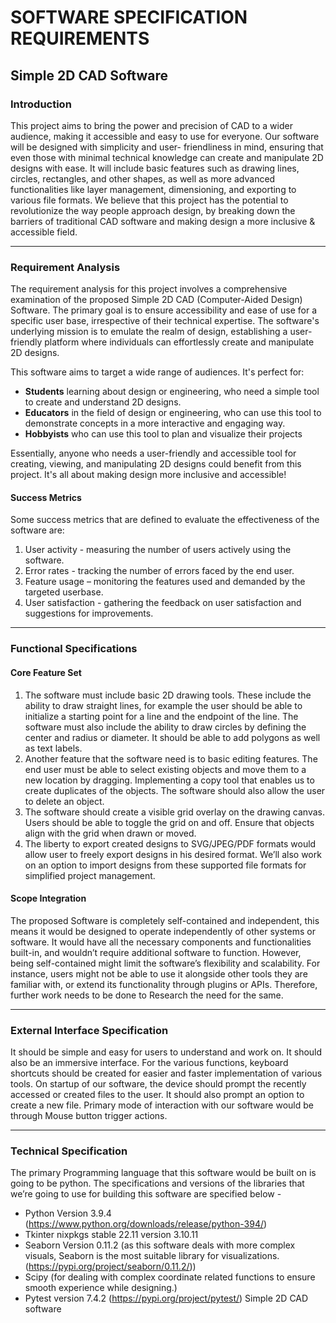 ﻿# SOFTWARE SPECIFICATION REQUIREMENTS 

## Simple 2D CAD Software 

### Introduction 

This project aims to bring the power and precision of CAD to a wider audience, making it accessible and easy to use for everyone. Our software will be designed with simplicity and user- friendliness in mind, ensuring that even those with minimal technical knowledge can create and manipulate 2D designs with ease. It will include basic features such as drawing lines, circles, rectangles, and other shapes, as well as more advanced functionalities like layer management, dimensioning, and exporting to various file formats. We believe that this project has the potential to revolutionize the way people approach design, by breaking down the barriers of traditional CAD software and making design a more inclusive & accessible field.  

---

### Requirement Analysis  

The requirement analysis for this project involves a comprehensive examination of the proposed Simple 2D CAD (Computer-Aided Design) Software. The primary goal is to ensure accessibility and ease of use for a specific user base, irrespective of their technical expertise. The software's underlying mission is to emulate the realm of design, establishing a user-friendly platform where individuals can effortlessly create and manipulate 2D designs. 

This software aims to target a wide range of audiences. It's perfect for: 

- **Students** learning about design or engineering, who need a simple tool to create and understand 2D designs. 
- **Educators**  in the field of design or engineering, who can use this tool to demonstrate concepts in a more interactive and engaging way. 
- **Hobbyists** who can use this tool to plan and visualize their projects 

Essentially, anyone who needs a user-friendly and accessible tool for creating, viewing, and manipulating  2D  designs  could  benefit from this project.  It's all  about making  design more inclusive and accessible!  

#### Success Metrics 

Some success metrics that are defined to evaluate the effectiveness of the software are: 

1. User activity - measuring the number of users actively using the software. 
1. Error rates - tracking the number of errors faced by the end user. 
1. Feature usage – monitoring the features used and demanded by the targeted userbase. 
1. User satisfaction - gathering the feedback on user satisfaction and suggestions for improvements. 

---

### Functional Specifications 

#### Core Feature Set

1. The software must include basic 2D drawing tools. These include the ability to draw straight lines, for example the user should be able to initialize a starting point for a line and the endpoint of the line. The software must also include the ability to draw circles by defining the center and radius or diameter. It should be able to add polygons as well as text labels.  
1. Another feature that the software need is to basic editing features. The end user must be able to select existing objects and move them to a new location by dragging. Implementing a copy tool that enables us to create duplicates of the objects. The software should also allow the user to delete an object. 
1. The software should create a visible grid overlay on the drawing canvas. Users should be able to toggle the grid on and off. Ensure that objects align with the grid when drawn or moved. 
1. The liberty to export created designs to SVG/JPEG/PDF formats would allow user to freely export designs in his desired format. We’ll also work on an option to import designs from these supported file formats for simplified project management. 

#### Scope Integration 

The proposed Software is completely self-contained and independent, this means it would be designed to operate independently of other systems or software. It would have all the necessary components and functionalities built-in, and wouldn’t require additional software to function. However, being self-contained might limit the software’s flexibility and scalability. For instance, users might not be able to use it alongside other tools they are familiar with, or extend its functionality through plugins or APIs. Therefore, further work needs to be done to Research the need for the same. 

---

### External Interface Specification 

It should be simple and easy for users to understand and work on. It should also be an immersive interface. For the various functions, keyboard shortcuts should be created for easier and faster implementation of various tools. On startup of our software, the device should prompt the recently accessed or created files to the user. It should also prompt an option to create a new file. Primary mode of interaction with our software would be through Mouse button trigger actions.  

---

### Technical Specification 

The primary Programming language that this software would be built on is going to be python. The specifications and versions of the libraries that we’re going to use for building this software are specified below -   

- Python Version 3.9.4 (https://www.python.org/downloads/release/python-394/) 
- Tkinter nixpkgs stable 22.11 version 3.10.11 
- Seaborn Version 0.11.2 (as this software deals with more complex visuals, Seaborn is the most suitable library for visualizations. (https://pypi.org/project/seaborn/0.11.2/)) 
- Scipy (for dealing with complex coordinate related functions to ensure smooth experience while designing.) 
- Pytest version 7.4.2 (https://pypi.org/project/pytest/) 
Simple 2D CAD software 

